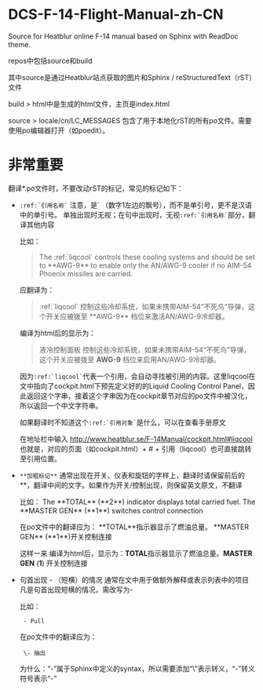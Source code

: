 # DCS-F-14-Flight-Manual-zh-CN
Source for Heatblur online F-14 manual based on Sphinx with ReadDoc theme.

repos中包括source和build

其中source是通过Heatblur站点获取的图片和Sphinx / reStructuredText（rST）文件

build > html中是生成的html文件，主页是index.html

source > locale/cn/LC_MESSAGES 包含了用于本地化rST的所有po文件。需要使用po编辑器打开（如poedit）。

# **非常重要**

翻译*.po文件时，不要改动rST的标记，常见的标记如下：
* ``` :ref:`引用名称` ```
  注意，是\` （数字1左边的飘号），而不是单引号，更不是汉语中的单引号。
  单独出现时无视；在句中出现时，无视``` :ref:`引用名称` ```部分，翻译其他内容
  
    比如：
  
    > The :ref:\`liqcool\` controls these cooling systems and should be set to \*\*AWG-9\*\* to enable only the AN/AWG-9 cooler if no AIM-54 Phoenix missiles are carried.
    
    应翻译为：
    
    > :ref:\`liqcool\` 控制这些冷却系统，如果未携带AIM-54“不死鸟”导弹，这个开关应被拨至 \*\*AWG-9\*\* 档位来激活AN/AWG-9冷却器。

    编译为html后的显示为：
    
    > 液冷控制面板 控制这些冷却系统，如果未携带AIM-54“不死鸟”导弹，这个开关应被拨至 **AWG-9** 档位来启用AN/AWG-9冷却器。
    
    
    因为``` :ref:`liqcool` ```代表一个引用，会自动寻找被引用的内容。这里liqcool在文中指向了cockpit.html下预先定义好的的Liquid Cooling Control Panel，因此返回这个字串，接着这个字串因为在cockpit章节对应的po文件中被汉化，所以返回一个中文字符串。
    
    如果翻译时不知道这个``` :ref:`引用对象` ```是什么，可以在查看手册原文
    
    在地址栏中输入
    http://www.heatblur.se/F-14Manual/cockpit.html#liqcool
    也就是，对应的页面（如cockpit.html）+ # + 引用（liqcool）也可直接跳转至引用位置。


* ```**加粗标记**```
  通常出现在开关、仪表和旋钮的字样上，翻译时请保留前后的\*\*，翻译中间的文字。如果作为开关/控制出现，则保留英文原文，不翻译
  
    比如：
      The \*\*TOTAL\*\* (\*\*2\*\*) indicator displays total carried fuel.
      The \*\*MASTER GEN\*\* (\*\*1\*\*) switches control connection
      
  在po文件中的翻译应为：
      \*\*TOTAL\*\*指示器显示了燃油总量。
      \*\*MASTER GEN\*\* (\*\*1\*\*)开关控制连接
      
  这样一来 编译为html后，显示为：**TOTAL**指示器显示了燃油总量。**MASTER GEN** (**1**) 开关控制连接


* 句首出现 - （短横）的情况
  通常在文中用于做额外解释或表示列表中的项目
  凡是句首出现短横的情况，需改写为\-
  
    比如：
    
       - Pull
      
    在po文件中的翻译应为：
    
       \- 抽出
      
    为什么：“-”属于Sphinx中定义的syntax，所以需要添加“\”表示转义，“\-”转义符号表示“-”

